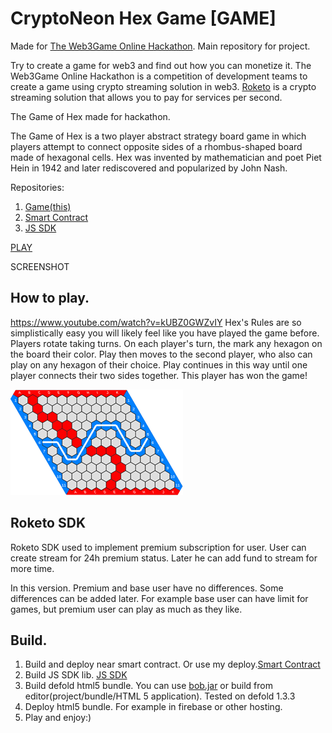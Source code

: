 

# CryptoNeon Hex Game [GAME]
Made for [The Web3Game Online Hackathon](https://roketo.notion.site/The-Web3Game-Online-Hackathon-84fabf42829d44bba1045bb6ce001923).
Main repository for project. 

Try to create a game for web3 and find out how you can monetize it. The Web3Game Online Hackathon is a competition of development teams to create a game using crypto streaming solution in web3. [Roketo](https://roke.to/)  is a crypto streaming solution that allows you to pay for services per second.

The Game of Hex made for hackathon.

The Game of Hex is a two player abstract strategy board game in which players attempt to connect opposite sides of a rhombus-shaped board made of hexagonal cells. Hex was invented by mathematician and poet Piet Hein in 1942 and later rediscovered and popularized by John Nash.

Repositories:
 1. [Game(this)](https://github.com/d954mas/hackathon-rocketo-game)
 2. [Smart Contract](https://github.com/d954mas/hackathon-rocketo-backend)
 3. [JS SDK](https://github.com/d954mas/hackathon-roketo-sdk)

[PLAY](https://cryptoneonhex.web.app/)

SCREENSHOT

## How to play.
https://www.youtube.com/watch?v=kUBZ0GWZvIY
Hex's Rules are so simplistically easy you will likely feel like you have played the game before. Players rotate taking turns. On each player's turn, the mark any hexagon on the board their color. Play then moves to the second player, who also can play on any hexagon of their choice. Play continues in this way until one player connects their two sides together. This player has won the game!

![hex_rules.png](https://github.com/d954mas/hackathon-rocketo-game/blob/master/_docs/hex_rules.png)
## Roketo SDK
Roketo SDK used to implement premium subscription for user. User can create stream for 24h premium status. Later he can add fund to stream for more time.

In this version. Premium and base user have no differences. Some differences can be added later. For example base user can have limit for games, but premium user can play as much as they like.


## Build.
 1. Build and deploy near smart contract. Or use my deploy.[Smart Contract](https://github.com/d954mas/hackathon-rocketo-backend)
 2. Build JS SDK lib. [JS SDK](https://github.com/d954mas/hackathon-roketo-sdk)
 3. Build defold html5 bundle. You can use [bob.jar](https://defold.com/manuals/bob/) or build from editor(project/bundle/HTML 5 application). Tested on defold 1.3.3
 4. Deploy html5 bundle. For example in firebase or other hosting.
 5. Play and enjoy:)



